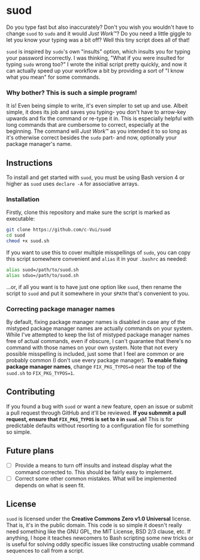 # suod
Do you type fast but also inaccurately? Don't you wish you wouldn't have to change `suod` to `sudo` and it would *Just Work*™? Do you need a little giggle to let you know your typing was a bit off? Well this tiny script does all of that!

`suod` is inspired by `sudo`'s own "insults" option, which insults you for typing your password incorrectly. I was thinking, "What if you were insulted for typing `sudo` wrong too?" I wrote the initial script pretty quickly, and now it can actually speed up your workflow a bit by providing a sort of "I know what you mean" for some commands.

### Why bother? This is such a simple program!
It is! Even being simple to write, it's even simpler to set up and use. Albeit simple, it does its job and saves you typing- you don't have to arrow-key upwards and fix the command or re-type it in. This is especially helpful with long commands that are cumbersome to correct, especially at the beginning. The command will *Just Work*™ as you intended it to so long as it's otherwise correct besides the `sudo` part- and now, optionally your package manager's name.

## Instructions
To install and get started with `suod`, you must be using Bash version 4 or higher as `suod` uses `declare -A` for associative arrays.

### Installation
Firstly, clone this repository and make sure the script is marked as executable:
```bash
git clone https://github.com/c-Vui/suod
cd suod
chmod +x suod.sh
```
If you want to use this to cover multiple misspellings of `sudo`, you can copy this script somewhere convenient and `alias` it in your `.bashrc` as needed:
```bash
alias suod=/path/to/suod.sh
alias sduo=/path/to/suod.sh
```
...or, if all you want is to have just one option like `suod`, then rename the script to `suod` and put it somewhere in your `$PATH` that's convenient to you.

### Correcting package manager names
By default, fixing package manager names is disabled in case any of the mistyped package manager names are actually commands on your system. While I've attempted to keep the list of mistyped package manager names free of actual commands, even if obscure, I can't guarantee that there's no command with those names on your own system. Note that not every possible misspelling is included, just some that I feel are common or are probably common (I don't use every package manager). **To enable fixing package manager names**, change `FIX_PKG_TYPOS=0` near the top of the `suod.sh` to `FIX_PKG_TYPOS=1`.

## Contributing
If you found a bug with `suod` or want a new feature, open an issue or submit a pull request through GitHub and it'll be reviewed. **If you submmit a pull request, ensure that `FIX_PKG_TYPOS` is set to `0` in `suod.sh`!** This is for predictable defaults without resorting to a configuration file for something so simple.

## Future plans
- [ ] Provide a means to turn off insults and instead display what the command corrected to. This should be fairly easy to implement.
- [ ] Correct some other common mistakes. What will be implemented depends on what is seen fit.

## License
`suod` is licensed under the **Creative Commons Zero v1.0 Universal** license. That is, it's in the public domain. This code is so simple it doesn't really need something like the GNU GPL, the MIT License, BSD 2/3 clause, etc. If anything, I hope it teaches newcomers to Bash scripting some new tricks or is useful for solving oddly specific issues like constructing usable command sequences to call from a script.
